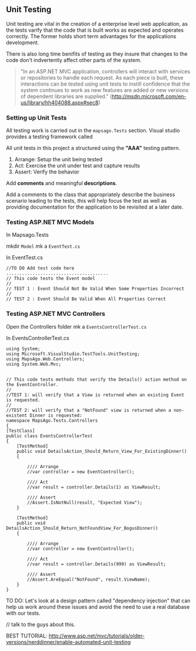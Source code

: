 ## Unit Testing ##

Unit testing are vital in the creation of a enterprise level web application, as the tests varify that the code that is built works as expected and operates correctly. The former holds short term advantages for the applications development.

There is also long time benifits of testing as they insure that changes to the code don't indvertently affect other parts of the system.



> "In an ASP.NET MVC application, controllers will interact with services or repositories to handle each request. As each piece is built, these interactions can be tested using unit tests to instill confidence that the system continues to work as new features are added or new versions of dependent libraries are supplied." (http://msdn.microsoft.com/en-us/library/hh404088.aspx#sec8)

### Setting up Unit Tests ###

All testing work is carried out in the `mapsago.Tests` section.
Visual studio provides a testing framework called 

All unit tests in this project a structured using the **"AAA"** testing pattern.

1. Arrange: Setup the unit being tested
1. Act: Exercise the unit under test and capture results
1. Assert: Verify the behavior

Add **comments** and meaningful **descriptions**.

Add a comments to the class that appropriately describe the business scenario leading to the tests, this will help focus the test as well as providing documentation for the application to be revisited at a later date.


### Testing ASP.NET MVC Models ###

In Mapsago.Tests
   
mkdir `Model`
mk a `EventTest.cs`

In EventTest.cs

	//TO DO Add test code here
	.......................................
	// This code tests the Event model
    //
    // TEST 1 : Event Should Not Be Valid When Some Properties Incorrect
    // 
    // TEST 2 : Event Should Be Valid When All Properties Correct

    

### Testing ASP.NET MVC Controllers ###


Open the Controllers folder
mk a `EventsControllerTest.cs`

In EventsControllerTest.cs

    using System;
    using Microsoft.VisualStudio.TestTools.UnitTesting;
    using MapsAgo.Web.Controllers;
    using System.Web.Mvc;
    
    
    // This code tests methods that verify the Details() action method on the EventController. 
    //
    //TEST 1: will verify that a View is returned when an existing Event is requested. 
    //
    //TEST 2: will verify that a "NotFound" view is returned when a non-existent Dinner is requested:
    namespace MapsAgo.Tests.Controllers
    {
    [TestClass]
    public class EventsControllerTest
    {
        [TestMethod]
        public void DetailsAction_Should_Return_View_For_ExistingDinner()
        {

            //// Arrange
            //var controller = new EventController();

            //// Act
            //var result = controller.Details(1) as ViewResult;

            //// Assert
            //Assert.IsNotNull(result, "Expected View");
        }

        [TestMethod]
        public void DetailsAction_Should_Return_NotFoundView_For_BogusDinner()
        {

            //// Arrange
            //var controller = new EventController();

            //// Act
            //var result = controller.Details(999) as ViewResult;

            //// Assert
            //Assert.AreEqual("NotFound", result.ViewName);
        }
    }


TO DO: 
Let's look at a design pattern called "dependency injection" that can help us work around these issues and avoid the need to use a real database with our tests.


// talk to the guys about this.

BEST TUTORIAL: http://www.asp.net/mvc/tutorials/older-versions/nerddinner/enable-automated-unit-testing




